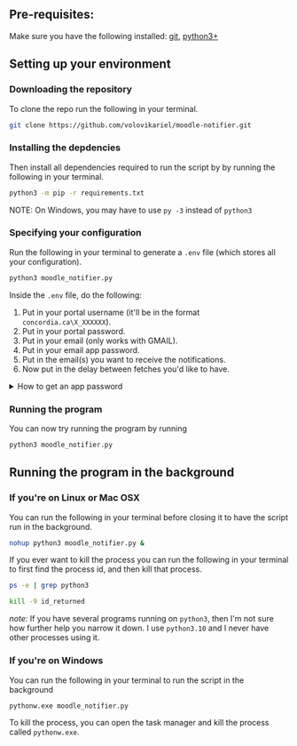 ## Pre-requisites:
Make sure you have the following installed: [git](https://git-scm.com/book/en/v2/Getting-Started-Installing-Git), [python3+](https://www.python.org/downloads/)

## Setting up your environment

### Downloading the repository
To clone the repo run the following in your terminal. 
```bash
git clone https://github.com/volovikariel/moodle-notifier.git
``` 

### Installing the depdencies
Then install all dependencies required to run the script by by running the following in your terminal. 
```bash
python3 -m pip -r requirements.txt
```
NOTE: On Windows, you may have to use `py -3` instead of `python3` 

### Specifying your configuration
Run the following in your terminal to generate a `.env` file (which stores all your configuration).
```bash
python3 moodle_notifier.py
```
Inside the `.env` file, do the following:
1. Put in your portal username (it'll be in the format `concordia.ca\X_XXXXXX`).
2. Put in your portal password.
3. Put in your email (only works with GMAIL).
4. Put in your email app password.
5. Put in the email(s) you want to receive the notifications.
6. Now put in the delay between fetches you'd like to have.
<details>
  <summary>How to get an app password</summary>
  
  1. go to [manage my google account](https://myaccount.google.com/security)
  2. Under "Signing in to Google" confirm that "2-Step Verification" is "On" for the account.
  3. Under "Signing in to Google" Select "App passwords".
  4. Select the app as "Mail" and the device as "Other (Custom name)" and name it (e.g: moodle_notifications).
  5. Copy the app password, it will be in a yellow box and looks like: "XXXX XXXX XXXX XXXX".
</details>


### Running the program
You can now try running the program by running 
```bash
python3 moodle_notifier.py
```

## Running the program in the background
### If you're on Linux or Mac OSX
You can run the following in your terminal before closing it to have the script run in the background.
```bash
nohup python3 moodle_notifier.py &
```

If you ever want to kill the process you can run the following in your terminal to first find the process id, and then kill that process.
```bash
ps -e | grep python3
``` 
```bash
kill -9 id_returned
```

*note:* If you have several programs running on `python3`, then I'm not sure how further help you narrow it down. I use `python3.10` and I never have other processes using it.

### If you're on Windows
You can run the following in your terminal to run the script in the background
```bash
pythonw.exe moodle_notifier.py
```

To kill the process, you can open the task manager and kill the process called `pythonw.exe`.

